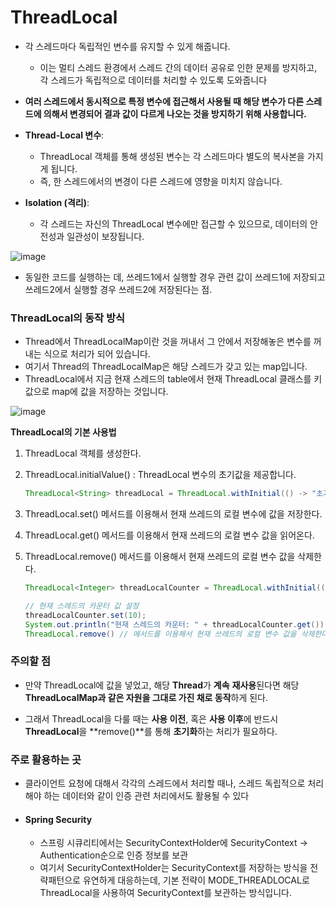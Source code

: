 # ThreadLocal

- 각 스레드마다 독립적인 변수를 유지할 수 있게 해줍니다. 
  - 이는 멀티 스레드 환경에서 스레드 간의 데이터 공유로 인한 문제를 방지하고, 각 스레드가 독립적으로 데이터를 처리할 수 있도록 도와줍니다
- **여러 스레드에서 동시적으로 특정 변수에 접근해서 사용될 때 해당 변수가 다른 스레드에 의해서 변경되어 결과 값이 다르게 나오는 것을 방지하기 위해 사용합니다.**

- **Thread-Local 변수**: 
  - ThreadLocal 객체를 통해 생성된 변수는 각 스레드마다 별도의 복사본을 가지게 됩니다. 
  - 즉, 한 스레드에서의 변경이 다른 스레드에 영향을 미치지 않습니다.

- **Isolation (격리)**: 
  - 각 스레드는 자신의 ThreadLocal 변수에만 접근할 수 있으므로, 데이터의 안전성과 일관성이 보장됩니다.

![image](https://github.com/user-attachments/assets/4dff52c4-c457-43a2-bb94-a589653d698b)


- 동일한 코드를 실행하는 데, 쓰레드1에서 실행할 경우 관련 값이 쓰레드1에 저장되고 쓰레드2에서 실행할 경우 쓰레드2에 저장된다는 점.



### ThreadLocal의 동작 방식

- Thread에서 ThreadLocalMap이란 것을 꺼내서 그 안에서 저장해놓은 변수를 꺼내는 식으로 처리가 되어 있습니다.
- 여기서 Thread의 ThreadLocalMap은 해당 스레드가 갖고 있는 map입니다. 
- ThreadLocal에서 지금 현재 스레드의 table에서 현재 ThreadLocal 클래스를 키 값으로 map에 값을 저장하는 것입니다.

![image](https://github.com/user-attachments/assets/902296e1-6796-454f-83c7-57e2c99c98b3)



**ThreadLocal의 기본 사용법**

1. ThreadLocal 객체를 생성한다.

2. ThreadLocal.initialValue() : ThreadLocal 변수의 초기값을 제공합니다.

   ``` java
   ThreadLocal<String> threadLocal = ThreadLocal.withInitial(() -> "초기값");
   ```

3. ThreadLocal.set() 메서드를 이용해서 현재 쓰레드의 로컬 변수에 값을 저장한다.

4. ThreadLocal.get() 메서드를 이용해서 현재 쓰레드의 로컬 변수 값을 읽어온다.

5. ThreadLocal.remove() 메서드를 이용해서 현재 쓰레드의 로컬 변수 값을 삭제한다.

   ``` java
   ThreadLocal<Integer> threadLocalCounter = ThreadLocal.withInitial(() -> 0);
   
   // 현재 스레드의 카운터 값 설정
   threadLocalCounter.set(10);
   System.out.println("현재 스레드의 카운터: " + threadLocalCounter.get());
   ThreadLocal.remove() // 메서드를 이용해서 현재 쓰레드의 로컬 변수 값을 삭제한다.
   ```



### 주의할 점

- 만약 ThreadLocal에 값을 넣었고, 해당 **Thread**가 **계속** **재사용**된다면 해당 **ThreadLocalMap과 같은 자원을 그대로 가진 채로 동작**하게 된다.

- 그래서 ThreadLocal을 다룰 때는 **사용 이전**, 혹은 **사용 이후**에 반드시 **ThreadLocal**을 **remove()**를 통해 **초기화**하는 처리가 필요하다.



### 주로 활용하는 곳

- 클라이언트 요청에 대해서 각각의 스레드에서 처리할 때나, 스레드 독립적으로 처리해야 하는 데이터와 같이 인증 관련 처리에서도 활용될 수 있다

- #### Spring Security

  - 스프링 시큐리티에서는  SecurityContextHolder에 SecurityContext → Authentication순으로 인증 정보를 보관
  - 여기서 SecurityContextHolder는 SecurityContext를 저장하는 방식을 전략패턴으로 유연하게 대응하는데, 기본 전략이 MODE_THREADLOCAL로 ThreadLocal을 사용하여 SecurityContext를 보관하는 방식입니다. 
